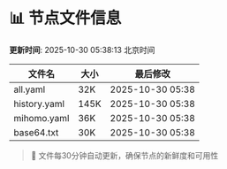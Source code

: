# 📊 节点文件信息

**更新时间**: 2025-10-30 05:38:13 北京时间

| 文件名 | 大小 | 最后修改 |
|--------|------|----------|
| all.yaml | 32K | 2025-10-30 05:38 |
| history.yaml | 145K | 2025-10-30 05:38 |
| mihomo.yaml | 36K | 2025-10-30 05:38 |
| base64.txt | 30K | 2025-10-30 05:38 |

> 🔄 文件每30分钟自动更新，确保节点的新鲜度和可用性
